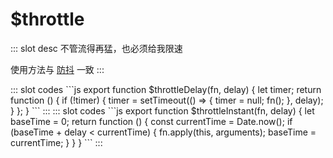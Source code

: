 # $throttle
<ContainerBox title="介绍">
::: slot desc
不管流得再猛，也必须给我限速

使用方法与 [防抖](/Function/custom/debounce.html) 一致
:::
</ContainerBox>

<ContainerBox title="节流（延迟执行）">
<ShowCode>
::: slot codes
```js
export function $throttleDelay(fn, delay) {
  let timer;
  return function () {
    if (!timer) {
      timer = setTimeout(() => {
        timer = null;
        fn();
      }, delay);
    }
  };
}
```
:::
</ShowCode>
</ContainerBox>

<ContainerBox title="节流（立即执行）">
<ShowCode>
::: slot codes
```js
export function $throttleInstant(fn, delay) {
  let baseTime = 0;
  return function () {
    const currentTime = Date.now();
    if (baseTime + delay < currentTime) {
      fn.apply(this, arguments);
      baseTime = currentTime;
    }
  }
}
```
:::
</ShowCode>
</ContainerBox>

